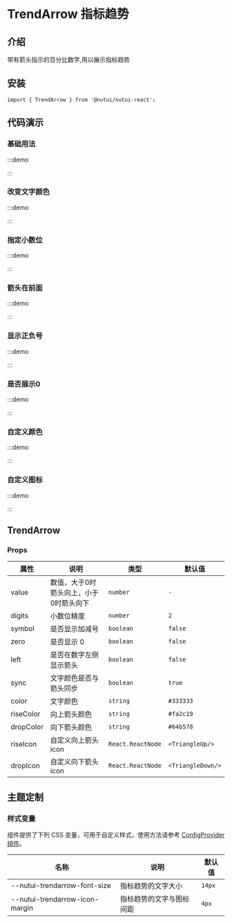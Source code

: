 # TrendArrow 指标趋势

## 介绍

带有箭头指示的百分比数字,用以展示指标趋势

## 安装

```tsx
import { TrendArrow } from '@nutui/nutui-react';
```

## 代码演示

### 基础用法

:::demo

<CodeBlock src='h5/demo1.tsx'></CodeBlock>

:::

### 改变文字颜色

:::demo

<CodeBlock src='h5/demo2.tsx'></CodeBlock>

:::

### 指定小数位

:::demo

<CodeBlock src='h5/demo3.tsx'></CodeBlock>

:::

### 箭头在前面

:::demo

<CodeBlock src='h5/demo4.tsx'></CodeBlock>

:::

### 显示正负号

:::demo

<CodeBlock src='h5/demo5.tsx'></CodeBlock>

:::

### 是否展示0

:::demo

<CodeBlock src='h5/demo6.tsx'></CodeBlock>

:::

### 自定义颜色

:::demo

<CodeBlock src='h5/demo7.tsx'></CodeBlock>

:::

### 自定义图标

:::demo

<CodeBlock src='h5/demo8.tsx'></CodeBlock>

:::

## TrendArrow

### Props

| 属性 | 说明 | 类型 | 默认值 |
| --- | --- | --- | --- |
| value | 数值，大于0时箭头向上，小于0时箭头向下 | `number` | `-` |
| digits | 小数位精度 | `number` | `2` |
| symbol | 是否显示加减号 | `boolean` | `false` |
| zero | 是否显示 0 | `boolean` | `false` |
| left | 是否在数字左侧显示箭头 | `boolean` | `false` |
| sync | 文字颜色是否与箭头同步 | `boolean` | `true` |
| color | 文字颜色 | `string` | `#333333` |
| riseColor | 向上箭头颜色 | `string` | `#fa2c19` |
| dropColor | 向下箭头颜色 | `string` | `#64b578` |
| riseIcon | 自定义向上箭头icon | `React.ReactNode` | `<TriangleUp/>` |
| dropIcon | 自定义向下箭头icon | `React.ReactNode` | `<TriangleDown/>` |

## 主题定制

### 样式变量

组件提供了下列 CSS 变量，可用于自定义样式，使用方法请参考 [ConfigProvider 组件](#/zh-CN/component/configprovider)。

| 名称 | 说明 | 默认值 |
| --- | --- | --- |
| \--nutui-trendarrow-font-size | 指标趋势的文字大小 | `14px` |
| \--nutui-trendarrow-icon-margin | 指标趋势的文字与图标间距 | `4px` |
